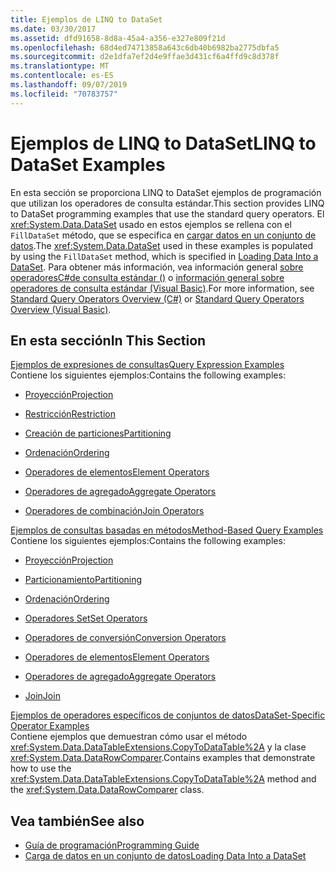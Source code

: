 ```yaml
---
title: Ejemplos de LINQ to DataSet
ms.date: 03/30/2017
ms.assetid: dfd91658-8d8a-45a4-a356-e327e809f21d
ms.openlocfilehash: 68d4ed74713858a643c6db40b6982ba2775dbfa5
ms.sourcegitcommit: d2e1dfa7ef2d4e9ffae3d431cf6a4ffd9c8d378f
ms.translationtype: MT
ms.contentlocale: es-ES
ms.lasthandoff: 09/07/2019
ms.locfileid: "70783757"
---
```

# <a name="linq-to-dataset-examples"></a><span data-ttu-id="2f560-102">Ejemplos de LINQ to DataSet</span><span class="sxs-lookup"><span data-stu-id="2f560-102">LINQ to DataSet Examples</span></span>
<span data-ttu-id="2f560-103">En esta sección se proporciona LINQ to DataSet ejemplos de programación que utilizan los operadores de consulta estándar.</span><span class="sxs-lookup"><span data-stu-id="2f560-103">This section provides LINQ to DataSet programming examples that use the standard query operators.</span></span> <span data-ttu-id="2f560-104">El <xref:System.Data.DataSet> usado en estos ejemplos se rellena con el `FillDataSet` método, que se especifica en [cargar datos en un conjunto de datos](loading-data-into-a-dataset.md).</span><span class="sxs-lookup"><span data-stu-id="2f560-104">The <xref:System.Data.DataSet> used in these examples is populated by using the `FillDataSet` method, which is specified in [Loading Data Into a DataSet](loading-data-into-a-dataset.md).</span></span> <span data-ttu-id="2f560-105">Para obtener más información, vea información general [sobre operadoresC#de consulta estándar ()](../../../csharp/programming-guide/concepts/linq/standard-query-operators-overview.md) o [información general sobre operadores de consulta estándar (Visual Basic)](../../../visual-basic/programming-guide/concepts/linq/standard-query-operators-overview.md).</span><span class="sxs-lookup"><span data-stu-id="2f560-105">For more information, see [Standard Query Operators Overview (C#)](../../../csharp/programming-guide/concepts/linq/standard-query-operators-overview.md) or [Standard Query Operators Overview (Visual Basic)](../../../visual-basic/programming-guide/concepts/linq/standard-query-operators-overview.md).</span></span>  
  
## <a name="in-this-section"></a><span data-ttu-id="2f560-106">En esta sección</span><span class="sxs-lookup"><span data-stu-id="2f560-106">In This Section</span></span>  
 [<span data-ttu-id="2f560-107">Ejemplos de expresiones de consultas</span><span class="sxs-lookup"><span data-stu-id="2f560-107">Query Expression Examples</span></span>](query-expression-examples-linq-to-dataset.md)  
 <span data-ttu-id="2f560-108">Contiene los siguientes ejemplos:</span><span class="sxs-lookup"><span data-stu-id="2f560-108">Contains the following examples:</span></span>  
  
- [<span data-ttu-id="2f560-109">Proyección</span><span class="sxs-lookup"><span data-stu-id="2f560-109">Projection</span></span>](query-expression-syntax-examples-projection-linq-to-dataset.md)  
  
- [<span data-ttu-id="2f560-110">Restricción</span><span class="sxs-lookup"><span data-stu-id="2f560-110">Restriction</span></span>](query-expression-syntax-examples-restriction-linq-to-dataset.md)  
  
- [<span data-ttu-id="2f560-111">Creación de particiones</span><span class="sxs-lookup"><span data-stu-id="2f560-111">Partitioning</span></span>](query-expression-syntax-examples-partitioning.md)  
  
- [<span data-ttu-id="2f560-112">Ordenación</span><span class="sxs-lookup"><span data-stu-id="2f560-112">Ordering</span></span>](query-expression-syntax-examples-ordering-linq-to-dataset.md)  
  
- [<span data-ttu-id="2f560-113">Operadores de elementos</span><span class="sxs-lookup"><span data-stu-id="2f560-113">Element Operators</span></span>](query-expression-syntax-examples-element-operators.md)  
  
- [<span data-ttu-id="2f560-114">Operadores de agregado</span><span class="sxs-lookup"><span data-stu-id="2f560-114">Aggregate Operators</span></span>](query-expression-syntax-examples-aggregate-operators.md)  
  
- [<span data-ttu-id="2f560-115">Operadores de combinación</span><span class="sxs-lookup"><span data-stu-id="2f560-115">Join Operators</span></span>](query-expression-syntax-examples-join-operators.md)  
  
 [<span data-ttu-id="2f560-116">Ejemplos de consultas basadas en métodos</span><span class="sxs-lookup"><span data-stu-id="2f560-116">Method-Based Query Examples</span></span>](method-based-query-examples-linq-to-dataset.md)  
 <span data-ttu-id="2f560-117">Contiene los siguientes ejemplos:</span><span class="sxs-lookup"><span data-stu-id="2f560-117">Contains the following examples:</span></span>  
  
- [<span data-ttu-id="2f560-118">Proyección</span><span class="sxs-lookup"><span data-stu-id="2f560-118">Projection</span></span>](method-based-query-syntax-examples-projection.md)  
  
- [<span data-ttu-id="2f560-119">Particionamiento</span><span class="sxs-lookup"><span data-stu-id="2f560-119">Partitioning</span></span>](method-based-query-syntax-examples-partitioning-linq.md)  
  
- [<span data-ttu-id="2f560-120">Ordenación</span><span class="sxs-lookup"><span data-stu-id="2f560-120">Ordering</span></span>](method-based-query-syntax-examples-ordering-linq-to-dataset.md)  
  
- [<span data-ttu-id="2f560-121">Operadores Set</span><span class="sxs-lookup"><span data-stu-id="2f560-121">Set Operators</span></span>](method-based-query-syntax-examples-set-operators.md)  
  
- [<span data-ttu-id="2f560-122">Operadores de conversión</span><span class="sxs-lookup"><span data-stu-id="2f560-122">Conversion Operators</span></span>](method-based-query-syntax-examples-conversion-operators.md)  
  
- [<span data-ttu-id="2f560-123">Operadores de elementos</span><span class="sxs-lookup"><span data-stu-id="2f560-123">Element Operators</span></span>](method-based-query-syntax-examples-element-operators.md)  
  
- [<span data-ttu-id="2f560-124">Operadores de agregado</span><span class="sxs-lookup"><span data-stu-id="2f560-124">Aggregate Operators</span></span>](method-based-query-syntax-examples-aggregate-operators.md)  
  
- [<span data-ttu-id="2f560-125">Join</span><span class="sxs-lookup"><span data-stu-id="2f560-125">Join</span></span>](method-based-query-syntax-examples-join-linq-to-dataset.md)  
  
 [<span data-ttu-id="2f560-126">Ejemplos de operadores específicos de conjuntos de datos</span><span class="sxs-lookup"><span data-stu-id="2f560-126">DataSet-Specific Operator Examples</span></span>](dataset-specific-operator-examples-linq-to-dataset.md)  
 <span data-ttu-id="2f560-127">Contiene ejemplos que demuestran cómo usar el método <xref:System.Data.DataTableExtensions.CopyToDataTable%2A> y la clase <xref:System.Data.DataRowComparer>.</span><span class="sxs-lookup"><span data-stu-id="2f560-127">Contains examples that demonstrate how to use the <xref:System.Data.DataTableExtensions.CopyToDataTable%2A> method and the <xref:System.Data.DataRowComparer> class.</span></span>  
  
## <a name="see-also"></a><span data-ttu-id="2f560-128">Vea también</span><span class="sxs-lookup"><span data-stu-id="2f560-128">See also</span></span>

- [<span data-ttu-id="2f560-129">Guía de programación</span><span class="sxs-lookup"><span data-stu-id="2f560-129">Programming Guide</span></span>](programming-guide-linq-to-dataset.md)
- [<span data-ttu-id="2f560-130">Carga de datos en un conjunto de datos</span><span class="sxs-lookup"><span data-stu-id="2f560-130">Loading Data Into a DataSet</span></span>](loading-data-into-a-dataset.md)
